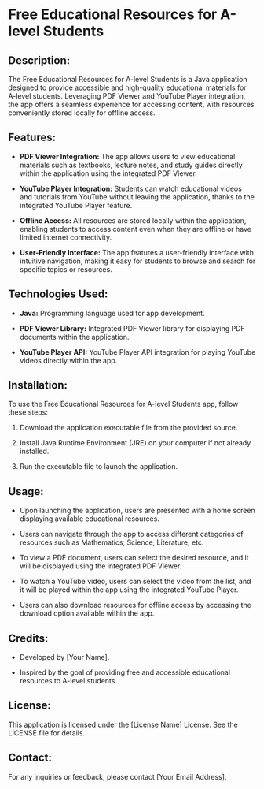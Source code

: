 # Free Educational Resources for A-level Students

## Description:

The Free Educational Resources for A-level Students is a Java application designed to provide accessible and high-quality educational materials for A-level students. Leveraging PDF Viewer and YouTube Player integration, the app offers a seamless experience for accessing content, with resources conveniently stored locally for offline access.

## Features:

- **PDF Viewer Integration:** The app allows users to view educational materials such as textbooks, lecture notes, and study guides directly within the application using the integrated PDF Viewer.
  
- **YouTube Player Integration:** Students can watch educational videos and tutorials from YouTube without leaving the application, thanks to the integrated YouTube Player feature.

- **Offline Access:** All resources are stored locally within the application, enabling students to access content even when they are offline or have limited internet connectivity.

- **User-Friendly Interface:** The app features a user-friendly interface with intuitive navigation, making it easy for students to browse and search for specific topics or resources.

## Technologies Used:

- **Java:** Programming language used for app development.
  
- **PDF Viewer Library:** Integrated PDF Viewer library for displaying PDF documents within the application.
  
- **YouTube Player API:** YouTube Player API integration for playing YouTube videos directly within the app.

## Installation:

To use the Free Educational Resources for A-level Students app, follow these steps:

1. Download the application executable file from the provided source.
  
2. Install Java Runtime Environment (JRE) on your computer if not already installed.

3. Run the executable file to launch the application.

## Usage:

- Upon launching the application, users are presented with a home screen displaying available educational resources.
  
- Users can navigate through the app to access different categories of resources such as Mathematics, Science, Literature, etc.

- To view a PDF document, users can select the desired resource, and it will be displayed using the integrated PDF Viewer.

- To watch a YouTube video, users can select the video from the list, and it will be played within the app using the integrated YouTube Player.

- Users can also download resources for offline access by accessing the download option available within the app.

## Credits:

- Developed by [Your Name].
  
- Inspired by the goal of providing free and accessible educational resources to A-level students.

## License:

This application is licensed under the [License Name] License. See the LICENSE file for details.

## Contact:

For any inquiries or feedback, please contact [Your Email Address].
